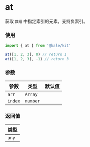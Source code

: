 # at

获取 `数组` 中指定索引的元素，支持负索引。

### 使用

```ts
import { at } from '@kale/kit'

at([1, 2, 3], 0) // return 1
at([1, 2, 3], -1) // return 3
```

### 参数

| 参数    | 类型     | 默认值 |
| ------- | -------- | ------ |
| `arr`   | `Array`  |        |
| `index` | `number` |        |

### 返回值

| 类型  |
| ----- |
| `any` |
